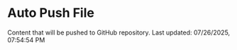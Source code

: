 # Auto Push File

Content that will be pushed to GitHub repository.
Last updated: 07/26/2025, 07:54:54 PM